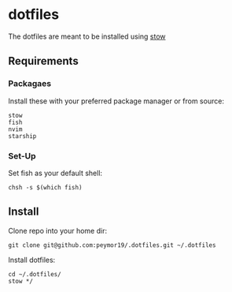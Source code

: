 # dotfiles
The dotfiles are meant to be installed using [stow](https://www.gnu.org/software/stow/manual/stow.html#:~:text=The%20approach%20used%20by%20Stow,from%20clutter%20from%20other%20packages.)

## Requirements

### Packagaes
Install these with your preferred package manager or from source:
```
stow
fish
nvim
starship
```

### Set-Up
Set fish as your default shell:
```
chsh -s $(which fish)
```

## Install
Clone repo into your home dir:
```
git clone git@github.com:peymor19/.dotfiles.git ~/.dotfiles
```
Install dotfiles:
```
cd ~/.dotfiles/
stow */
```

